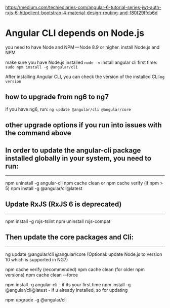 https://medium.com/techiediaries-com/angular-6-tutorial-series-jwt-auth-rxjs-6-httpclient-bootstrap-4-material-design-routing-and-f80f29ffcb6d

# Angular CLI depends on Node.js

you need to have Node and NPM — Node 8.9 or higher. install Node.js and NPM 

make sure you have Node.js installed `node -v`
install angular cli first time: `sudo npm install -g @angular/cli`

After installing Angular CLI, you can check the version of the installed CLI:`ng version`


## how to upgrade from ng6 to ng7

if you have ng6, run: `ng update @angular/cli @angular/core`

## other upgrade options if you run into issues with the command above

## In order to update the angular-cli package installed globally in your system, you need to run:
---------------------------------
npm uninstall -g angular-cli
npm cache clean or npm cache verify (if npm > 5)
npm install -g @angular/cli@latest

## Update RxJS (RxJS 6 is deprecated)
---------------------------------
npm install -g rxjs-tslint
npm uninstall rxjs-compat


## Then update the core packages and Cli:
---------------------------------
ng update @angular/cli @angular/core
(Optional: update Node.js to version 10 which is supported in NG7)


npm cache verify (recommended)
npm cache clean (for older npm versions)
npm cache clean --force



npm install -g angular-cli - if its your first time
npm install -g @angular/cli@latest - if u already installed, so for updating

npm upgrade -g @angular/cli
